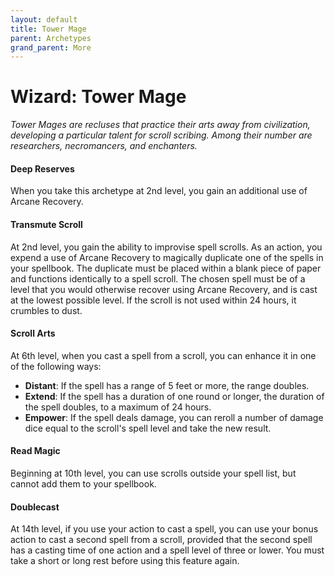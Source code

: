 ```yaml
---
layout: default
title: Tower Mage
parent: Archetypes
grand_parent: More
---
```


# Wizard: Tower Mage

_Tower Mages are recluses that practice their arts away from civilization, developing a particular talent for scroll scribing. Among their number are researchers, necromancers, and enchanters._


#### Deep Reserves

When you take this archetype at 2nd level, you gain an additional use of Arcane Recovery.


#### Transmute Scroll

At 2nd level, you gain the ability to improvise spell scrolls. As an action, you expend a use of Arcane Recovery to magically duplicate one of the spells in your spellbook. The duplicate must be placed within a blank piece of paper and functions identically to a spell scroll. The chosen spell must be of a level that you would otherwise recover using Arcane Recovery, and is cast at the lowest possible level. If the scroll is not used within 24 hours, it crumbles to dust.


#### Scroll Arts

At 6th level, when you cast a spell from a scroll, you can enhance it in one of the following ways:

* **Distant**: If the spell has a range of 5 feet or more, the range doubles.
* **Extend**: If the spell has a duration of one round or longer, the duration of the spell doubles, to a maximum of 24 hours.
* **Empower**: If the spell deals damage, you can reroll a number of damage dice equal to the scroll's spell level and take the new result.


#### Read Magic

Beginning at 10th level, you can use scrolls outside your spell list, but cannot add them to your spellbook.


#### Doublecast

At 14th level, if you use your action to cast a spell, you can use your bonus action to cast a second spell from a scroll, provided that the second spell has a casting time of one action and a spell level of three or lower. You must take a short or long rest before using this feature again.